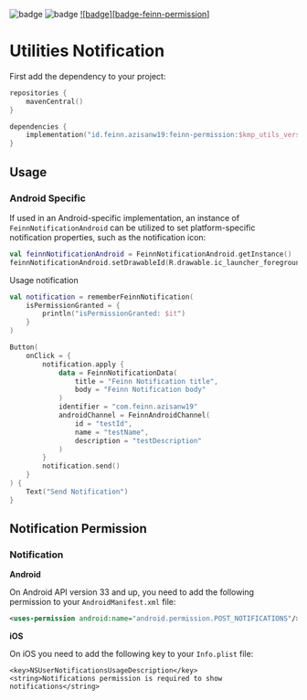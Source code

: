 ![badge][badge-android]
![badge][badge-ios]
[![badge][badge-feinn-permission]](https://central.sonatype.com/artifact/id.feinn.azisanw19/feinn-notification)

# Utilities Notification

First add the dependency to your project:

```kotlin
repositories {
    mavenCentral()
}

dependencies {
    implementation("id.feinn.azisanw19:feinn-permission:$kmp_utils_version")
}
```

## Usage

### Android Specific

If used in an Android-specific implementation, an instance of `FeinnNotificationAndroid`
can be utilized to set platform-specific notification properties, such as the notification icon:

```kotlin
val feinnNotificationAndroid = FeinnNotificationAndroid.getInstance()
feinnNotificationAndroid.setDrawableId(R.drawable.ic_launcher_foreground)
```

Usage notification

```kotlin
val notification = rememberFeinnNotification(
    isPermissionGranted = {
        println("isPermissionGranted: $it")
    }
)

Button(
    onClick = {
        notification.apply {
            data = FeinnNotificationData(
                title = "Feinn Notification title",
                body = "Feinn Notification body"
            )
            identifier = "com.feinn.azisanw19"
            androidChannel = FeinnAndroidChannel(
                id = "testId",
                name = "testName",
                description = "testDescription"
            )
        }
        notification.send()
    }
) {
    Text("Send Notification")
}
```

## Notification Permission

### Notification

**Android**

On Android API version 33 and up, you need to add the following permission to your `AndroidManifest.xml` file:

```xml
<uses-permission android:name="android.permission.POST_NOTIFICATIONS"/>
```

**iOS**

On iOS you need to add the following key to your `Info.plist` file:

```
<key>NSUserNotificationsUsageDescription</key>
<string>Notifications permission is required to show notifications</string>
```

[badge-android]: http://img.shields.io/badge/platform-android-6EDB8D.svg?style=flat
[badge-ios]: http://img.shields.io/badge/platform-ios-CDCDCD.svg?style=flat
[badge-feinn-notification]: https://img.shields.io/maven-central/v/id.feinn.azisanw19/feinn-notification.svg?style=flat
